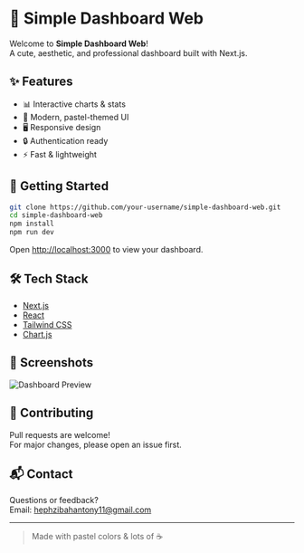 # 🧁 Simple Dashboard Web

Welcome to **Simple Dashboard Web**!  
A cute, aesthetic, and professional dashboard built with Next.js.

## ✨ Features

- 📊 Interactive charts & stats
- 🎨 Modern, pastel-themed UI
- 🖥️ Responsive design
- 🔒 Authentication ready
- ⚡ Fast & lightweight

## 🚀 Getting Started

```bash
git clone https://github.com/your-username/simple-dashboard-web.git
cd simple-dashboard-web
npm install
npm run dev
```

Open [http://localhost:3000](http://localhost:3000) to view your dashboard.

## 🛠️ Tech Stack

- [Next.js](https://nextjs.org/)
- [React](https://react.dev/)
- [Tailwind CSS](https://tailwindcss.com/)
- [Chart.js](https://www.chartjs.org/)

## 📸 Screenshots

![Dashboard Preview](./public/dashboard-preview.png)

## 💖 Contributing

Pull requests are welcome!  
For major changes, please open an issue first.

## 📬 Contact

Questions or feedback?  
Email: hephzibahantony11@gmail.com

---

> Made with pastel colors & lots of ☕️

